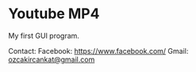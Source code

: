 # Youtube MP4

My first GUI program.

Contact:
Facebook: https://www.facebook.com/
Gmail: ozcakircankat@gmail.com
